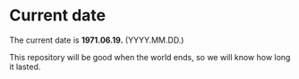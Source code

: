 # Current date

The current date is **1971.06.19.** (YYYY.MM.DD.)

This repository will be good when the world ends, so we will know how long it lasted.